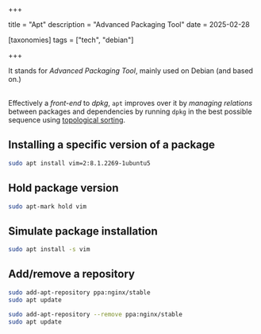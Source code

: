 +++

title = "Apt"
description = "Advanced Packaging Tool"
date = 2025-02-28

[taxonomies]
tags = ["tech", "debian"]

+++

It stands for _Advanced Packaging Tool_, mainly used on Debian (and based on.)  
<br />

Effectively a _front-end_ to _dpkg_, `apt` improves over it by _managing relations_ between packages and dependencies by running `dpkg` in the best possible sequence using [topological sorting](@/tech/topological-sorting.md).

## Installing a specific version of a package

```sh
sudo apt install vim=2:8.1.2269-1ubuntu5
```

## Hold package version

```sh
sudo apt-mark hold vim
```

## Simulate package installation

```sh
sudo apt install -s vim
```

## Add/remove a repository

```sh
sudo add-apt-repository ppa:nginx/stable
sudo apt update

sudo add-apt-repository --remove ppa:nginx/stable
sudo apt update
```
